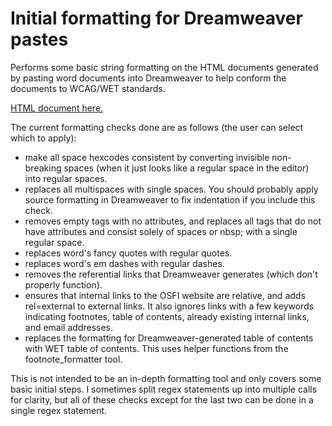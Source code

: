 # Initial formatting for Dreamweaver pastes
Performs some basic string formatting on the HTML documents generated by pasting word documents into Dreamweaver to help conform the documents to WCAG/WET standards.

[HTML document here.](basic_format.html)

The current formatting checks done are as follows (the user can select which to apply):
- make all space hexcodes consistent by converting invisible non-breaking spaces (when it just looks like a regular space in the editor) into regular spaces.
- replaces all multispaces with single spaces. You should probably apply source formatting in Dreamweaver to fix indentation if you include this check.
- removes empty tags with no attributes, and replaces all tags that do not have attributes and consist solely of spaces or nbsp; with a single regular space.
- replaces word's fancy quotes with regular quotes.
- replaces word's em dashes with regular dashes.
- removes the referential links that Dreamweaver generates (which don't properly function).
- ensures that internal links to the OSFI website are relative, and adds rel=external to external links. It also ignores links with a few keywords indicating footnotes, table of contents, already existing internal links, and email addresses.
- replaces the formatting for Dreamweaver-generated table of contents with WET table of contents. This uses helper functions from the footnote_formatter tool.

This is not intended to be an in-depth formatting tool and only covers some basic initial steps. I sometimes split regex statements up into multiple calls for clarity, but all of these checks except for the last two can be done in a single regex statement.

